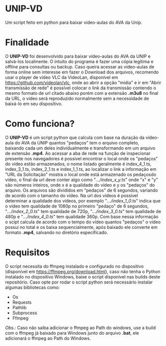 # UNIP-VD
Um script feito em python para baixar video-aulas do AVA da Unip.

# Finalidade
  O **UNIP-VD** foi desenvolvido para baixar vídeo-aulas do AVA da UNIP e salvá-los localmente. O intuito do programa é fazer uma cópia 
legítima e offline para consultas ou backup. Caso queira acessar as vídeo-aulas de forma online sem interesse em fazer o Download dos 
arquivos, recomendo usar o player de vídeo VLC da VideoLan, disponível em https://github.com/videolan/vlc, onde ao abrir a opção "mídia"
e ir em "Abrir transmissão de rede" é possível colocar o link da transmissão contendo o mesmo formato de url citado abaixo porém com a 
extensão **.m3u8** no final da URL, o vídeo será reproduzido normalmente sem a necessidade de baixá-lo em seu dispositivo.

# Como funciona?
  O **UNIP-VD** é um script python que calcula com base na duração da vídeo-aula do AVA da UNIP quantos "pedaços" tem o arquivo completo,  
baixando cada um deles individualmente e transformando em um arquivo de extensão **.mp4**. Ao acessar a aba de rede na função de inspecionar 
presente nos navegadores é possível encontrar o local onde os "pedaços" do vídeo estão armazenados, o nome listado geralmente é index_4_1.ts, 
index_3_1.ts, index_2_1.ts e index_1_1.ts, ao localizar o link a informação em "URL da Solicitação" mostra o local onde está armazenado 
os pedaçosdo vídeo, o final da url deve conter algo como "_.../index_x_y.ts_" onde "x" e "y" são números inteiros, onde x é a qualidade 
do vídeo e y os "pedaços" do arquivo.
  Os arquivos são divididos em "pedaços" de 6 segundos, variando de acordo com o tamanho do vídeo. Na url dos vídeos é possível determinar a 
qualidade dos vídeos, por exemplo "_.../index_1_0.ts_" indica que o vídeo tem qualidade de 1080p no primeiro "pedaço" de 6 segundos, 
"_.../index_2_0.ts_" tem qualidade de 720p, "_.../index_3_0.ts_" tem qualidade de 480p e "_.../index_4_0.ts_" tem qualidade 360p. Com base 
nessa informação o scipt calcula de acordo com o tempo do vídeo quantos "pedaços" o vídeo possui no total e os baixa sequencialmente, após 
baixado ele converte em formato **.mp4**, salvando no diretório especifícado.

# Requisitos
  O script necessita do ffmpeg instalado e configurado no dispositivo (disponível em https://ffmpeg.org/download.html), caso não tenha o 
Python instalado no dispositivo Windows, baixe o script disponível nas builds deste repositório. Caso opte por rodar o script python será 
necessário instalar algumas bibliotecas como:

  - Os
  - Requests
  - Pathlib
  - Subprocess
  - Ffmpeg

_Obs.:_ Caso não saiba adicionar o ffmpeg ao Path do windows, use a build com o ffmpeg já baixado para Windows junto do arquivo **.bat**, 
ele adicionará o ffmpeg ao Path do Windows.

